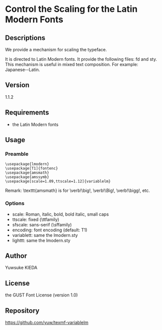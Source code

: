 # Control the Scaling for the Latin Modern Fonts

## Descriptions

We provide a mechanism for scaling the typeface.

It is directed to Latin Modern fonts.
It provide the following files: fd and sty.
This mechanism is useful in mixed text composition.
For example: Japanese--Latin.

## Version

1.1.2

## Requirements

 * the Latin Modern fonts

## Usage

### Preamble

```
\usepackage{lmodern}
\usepackage[T1]{fontenc}
\usepackage{amsmath}
\usepackage{amssymb}
\usepackage[scale=1.09,ttscale=1.12]{variablelm}
```

Remark: \texttt{amsmath} is for \verb!\big!, \verb!\Big!, \verb!\bigg!, etc.

### Options

 * scale: Roman, italic, bold, bold italic, small caps
 * ttscale: fixed (\ttfamily)
 * sfscale: sans-serif (\sffamily)
 * encoding: font encoding (default: T1)
 * variablett: same the lmodern.sty
 * lighttt: same the lmodern.sty

## Author

Yuwsuke KIEDA

## License

the GUST Font License (version 1.0)

## Repository

https://github.com/yuw/texmf-variablelm
